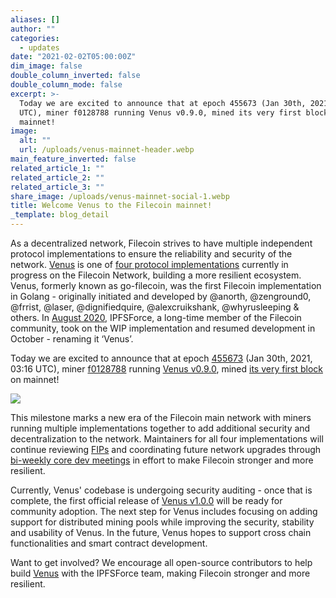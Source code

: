 ```yaml
---
aliases: []
author: ""
categories:
  - updates
date: "2021-02-02T05:00:00Z"
dim_image: false
double_column_inverted: false
double_column_mode: false
excerpt: >-
  Today we are excited to announce that at epoch 455673 (Jan 30th, 2021, 03:16
  UTC), miner f0128788 running Venus v0.9.0, mined its very first block on
  mainnet!
image:
  alt: ""
  url: /uploads/venus-mainnet-header.webp
main_feature_inverted: false
related_article_1: ""
related_article_2: ""
related_article_3: ""
share_image: /uploads/venus-mainnet-social-1.webp
title: Welcome Venus to the Filecoin mainnet!
_template: blog_detail
---
```


As a decentralized network, Filecoin strives to have multiple independent protocol implementations to ensure the reliability and security of the network. [Venus](https://github.com/filecoin-project/venus) is one of [four protocol implementations](https://docs.filecoin.io/get-started/#filecoin-implementations) currently in progress on the Filecoin Network, building a more resilient ecosystem. Venus, formerly known as go-filecoin, was the first Filecoin implementation in Golang - originally initiated and developed by @anorth, @zenground0, @frrist, @laser, @dignifiedquire, @alexcruikshank, @whyrusleeping & others. In [August 2020](https://filecoin.io/blog/posts/this-is-a-sample-post/), IPFSForce, a long-time member of the Filecoin community, took on the WIP implementation and resumed development in October - renaming it ‘Venus’.

Today we are excited to announce that at epoch [455673](https://filscan.io/#/tipset/chain?height=455673) (Jan 30th, 2021, 03:16 UTC), miner [f0128788](https://filscan.io/#/tipset/address-detail?address=f0128788) running [Venus v0.9.0](https://github.com/filecoin-project/venus/releases/tag/v0.9.0), mined [its very first block](https://filscan.io/#/tipset/chain?height=455673) on mainnet!

![](/uploads/venus-dashboard.webp)

This milestone marks a new era of the Filecoin main network with miners running multiple implementations together to add additional security and decentralization to the network. Maintainers for all four implementations will continue reviewing [FIPs](https://github.com/filecoin-project/FIPs) and coordinating future network upgrades through [bi-weekly core dev meetings](https://github.com/filecoin-project/core-devs) in effort to make Filecoin stronger and more resilient.

Currently, Venus' codebase is undergoing security auditing - once that is complete, the first official release of [Venus v1.0.0](https://github.com/filecoin-project/venus-docs) will be ready for community adoption. The next step for Venus includes focusing on adding support for distributed mining pools while improving the security, stability and usability of Venus. In the future, Venus hopes to support cross chain functionalities and smart contract development.

Want to get involved? We encourage all open-source contributors to help build [Venus](https://github.com/filecoin-project/venus) with the IPFSForce team, making Filecoin stronger and more resilient.
